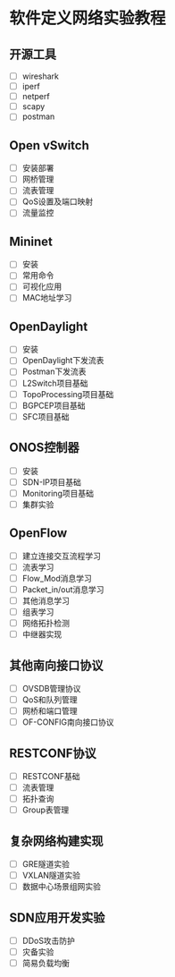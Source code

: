 
# 软件定义网络实验教程

## 开源工具

- [ ] wireshark
- [ ] iperf
- [ ] netperf
- [ ] scapy
- [ ] postman

## Open vSwitch

- [ ] 安装部署
- [ ] 网桥管理
- [ ] 流表管理
- [ ] QoS设置及端口映射
- [ ] 流量监控

## Mininet

- [ ] 安装
- [ ] 常用命令
- [ ] 可视化应用
- [ ] MAC地址学习

## OpenDaylight

- [ ] 安装
- [ ] OpenDaylight下发流表
- [ ] Postman下发流表
- [ ] L2Switch项目基础
- [ ] TopoProcessing项目基础
- [ ] BGPCEP项目基础
- [ ] SFC项目基础

## ONOS控制器

- [ ] 安装
- [ ] SDN-IP项目基础
- [ ] Monitoring项目基础
- [ ] 集群实验

## OpenFlow

- [ ] 建立连接交互流程学习
- [ ] 流表学习
- [ ] Flow_Mod消息学习
- [ ] Packet_in/out消息学习
- [ ] 其他消息学习
- [ ] 组表学习
- [ ] 网络拓扑检测
- [ ] 中继器实现

## 其他南向接口协议

- [ ] OVSDB管理协议
- [ ] QoS和队列管理
- [ ] 网桥和端口管理
- [ ] OF-CONFIG南向接口协议

## RESTCONF协议

- [ ] RESTCONF基础
- [ ] 流表管理
- [ ] 拓扑查询
- [ ] Group表管理

## 复杂网络构建实现

- [ ] GRE隧道实验
- [ ] VXLAN隧道实验
- [ ] 数据中心场景组网实验

## SDN应用开发实验

- [ ] DDoS攻击防护
- [ ] 灾备实验
- [ ] 简易负载均衡
